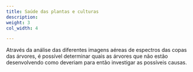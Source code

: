 ```yaml
---
title: Saúde das plantas e culturas
description: 
weight: 3
col_width: 4

---
```

Através da análise das diferentes imagens aéreas de espectros das copas das árvores, é possível determinar quais as árvores que não estão desenvolvendo como deveriam para então investigar as possíveis causas.